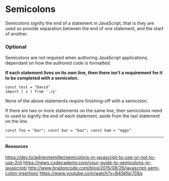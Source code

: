 # Semicolons

Semicolons signify the end of a statement in JavaScript, that is they are used so provide separation between the end of one statement, and the start of another.

### Optional

Semicolons are not required when authoring JavaScript applications, dependant on how the authored code is formatted.

**If each statement lives on its own line, then there isn't a requirement for it to be completed with a semicolon.**

```
const test = "David"
import ( x ) from './y'
```

None of the above statements require finishing-off with a semicolon.

If there are two or more statements on the same line, then semicolons need to used to signify the end of each statement, aside from the last statement on the line.

```
const foo = "bar"; const bar = "baz"; const ham = "eggs"
```

---

#### **Resources**

https://dev.to/adriennemiller/semicolons-in-javascript-to-use-or-not-to-use-2nli
https://news.codecademy.com/your-guide-to-semicolons-in-javascript/
http://www.bradoncode.com/blog/2015/08/26/javascript-semi-colon-insertion/
https://www.youtube.com/watch?v=B4Skfqr7Dbs
